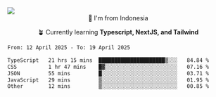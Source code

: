 
<img align = "center" src="https://readme-typing-svg.herokuapp.com?font=Fira+Code&size=25&pause=1000&color=00F713&center=true&vCenter=true&random=false&width=850&height=70&lines=Hi+There+%F0%9F%91%8B%2C+Im+Julian+Caesar;"/>
<br>

<div align = "center">
  📌 I'm from Indonesia
  
  🪴 Currently learning **Typescript, NextJS, and Tailwind**
</div>

<!--START_SECTION:waka-->

```txt
From: 12 April 2025 - To: 19 April 2025

TypeScript   21 hrs 15 mins  █████████████████████▒░░░   84.84 %
CSS          1 hr 47 mins    █▓░░░░░░░░░░░░░░░░░░░░░░░   07.16 %
JSON         55 mins         █░░░░░░░░░░░░░░░░░░░░░░░░   03.71 %
JavaScript   29 mins         ▒░░░░░░░░░░░░░░░░░░░░░░░░   01.95 %
Other        12 mins         ▒░░░░░░░░░░░░░░░░░░░░░░░░   00.85 %
```

<!--END_SECTION:waka-->
